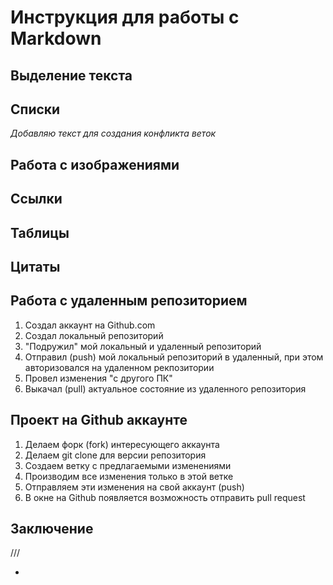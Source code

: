 # Инструкция для работы с Markdown

## Выделение текста 

## Списки

*Добавляю текст для создания конфликта веток*

## Работа с изображениями

## Ссылки

## Таблицы

## Цитаты

## Работа с удаленным репозиторием

1. Создал аккаунт на Github.com
2. Создал локальный репозиторий
3. "Подружил" мой локальный и удаленный репозиторий
4. Отправил (push) мой локальный репозиторий в удаленный, при этом авторизовался на удаленном рекпозитории
5. Провел изменения "с другого ПК"
6. Выкачал (pull) актуальное состояние из удаленного репозитория

## Проект на Github аккаунте

1. Делаем форк (fork) интересующего аккаунта
2. Делаем git clone для версии репозитория
3. Создаем ветку с предлагаемыми изменениями
4. Производим все изменения только в этой ветке
5. Отправляем эти изменения на свой аккаунт (push)
6. В окне на Github появляется возможность отправить pull request

## Заключение
///

*
